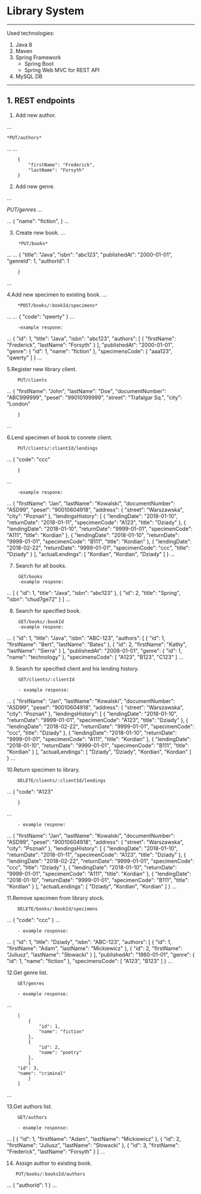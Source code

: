 # Library System
---
Used technologies:

1. Java 8
2. Maven
3. Spring Framework
	- Spring Boot
	- Spring Web MVC for REST API
4. MySQL DB

---

## 1. REST endpoints


1. Add new author.

...

	*PUT/authors*
...
...
	

		{
			"firstName": "Frederick",
			"lastName": "Forsyth"
		}

	
2. Add new genre.

...

*PUT/genres*
...


...
		{
			"name": "fiction",
		}
...
	
3. Create new book.
...
	
		*PUT/books*
...
...
		{
			"title": "Java",
			"isbn": "abc123",
			"publishedAt": "2000-01-01",
			"genreId": 1,
			"authorId": 1

		}
...
	
	
4.Add new specimen to existing book.
...
	
		*POST/books/:bookId/specimens*
...
...
		{
			"code": "qwerty"
		}
...

		-example respone:
...
		{
			"id": 1,
			"title": "Java",
			"isbn": "abc123",
			"authors": [
				{
					"firstName": "Frederick",
					"lastName": "Forsyth"
				}
						],
			"publishedAt": "2000-01-01",
			"genre": {
				"id": 1,
				"name": "fiction"
			},
			"specimensCode": [
				"aaa123",
				"qwerty"
			]
		}
...

	
5.Register new library client.
	
		PUT/clients
...
		{
			"firstName": "John",
			"lastName": "Doe",
			"documentNumber": "ABC999999",
			"pesel": "99010199999",
			"street": "Trafalgar Sq.",
			"city": "London"

		}
...
	
6.Lend specimen of book to conrete client.
	
		PUT/clients/:clientId/lendings
...
		{
			"code": "ccc"

		}
...

		-example respone:

...
		{
			"firstName": "Jan",
			"lastName": "Kowalski",
			"documentNumber": "ASD99",
			"pesel": "90010604918",
			"address": {
				"street": "Warszawska",
				"city": "Poznań"
				},
			"lendingsHistory": [
		{
				"lendingDate": "2018-01-10",
		    "returnDate": "2018-01-11",
		    "specimenCode": "A123",
		    "title": "Dziady"
		},
		{
		    "lendingDate": "2018-01-10",
		    "returnDate": "9999-01-01",
		    "specimenCode": "A111",
		    "title": "Kordian"
		},
		{
		    "lendingDate": "2018-01-10",
		    "returnDate": "9999-01-01",
		    "specimenCode": "B111",
		    "title": "Kordian"
		},
		{
		    "lendingDate": "2018-02-22",
		    "returnDate": "9999-01-01",
		    "specimenCode": "ccc",
		    "title": "Dziady"
		}
	    ],
			"actualLendings": [
				"Kordian",
				"Kordian",
				"Dziady"
			]
		}
...
	
7. Search for all books.
	
		GET/books
		-example respone:
...
		[
			{
				"id": 1,
				"title": "Java",
				"isbn": "abc123"
			},
			{
				"id": 2,
				"title": "Spring",
				"isbn": "chud7ge72"
			}
		]
...

8. Search for specified book.
	
		GET/books/:bookId
		-example respone:
...
		{
	    	"id": 1,
	    	"title": "Java",
	   	"isbn": "ABC-123",
	   	"authors": [
		{
		    "id": 1,
		    "firstName": "Bert",
		    "lastName": "Bates"
		},
		{
		    "id": 2,
		    "firstName": "Kathy",
		    "lastName": "Sierra"
		}
	    ],
	    "publishedAt": "2008-01-01",
	    "genre": {
		"id": 1,
		"name": "technology"
	    },
	    "specimensCode": [
		"A123",
		"B123",
		"C123"
	    ]
...
	

9. Search for specified client and his lending history.
	
		GET/clients/:clientId

		- example response:

...
		{
			"firstName": "Jan",
			"lastName": "Kowalski",
			"documentNumber": "ASD99",
			"pesel": "90010604918",
			"address": {
				"street": "Warszawska",
				"city": "Poznań"
			},
	    "lendingsHistory": [
		{
		    "lendingDate": "2018-01-10",
		    "returnDate": "9999-01-01",
		    "specimenCode": "A123",
		    "title": "Dziady"
		},
		{
		    "lendingDate": "2018-02-22",
		    "returnDate": "9999-01-01",
		    "specimenCode": "ccc",
		    "title": "Dziady"
		},
		{
		    "lendingDate": "2018-01-10",
		    "returnDate": "9999-01-01",
		    "specimenCode": "A111",
		    "title": "Kordian"
		},
		{
		    "lendingDate": "2018-01-10",
		    "returnDate": "9999-01-01",
		    "specimenCode": "B111",
		    "title": "Kordian"
		}
	    ],
		"actualLendings": [
			"Dziady",
			"Dziady",
			"Kordian",
			"Kordian"
			]
		}
...

10.Return specimen to library.
	
		DELETE/clients/:clientId/lendings

...
		{
			"code": "A123"

		}
...

		- example respone:

...
		{
			"firstName": "Jan",
			"lastName": "Kowalski",
			"documentNumber": "ASD99",
			"pesel": "90010604918",
			"address": {
				"street": "Warszawska",
				"city": "Poznań"
			},
	    "lendingsHistory": [
		{
		    "lendingDate": "2018-01-10",
		    "returnDate": "2018-01-11",
		    "specimenCode": "A123",
		    "title": "Dziady"
		},
		{
		    "lendingDate": "2018-02-22",
		    "returnDate": "9999-01-01",
		    "specimenCode": "ccc",
		    "title": "Dziady"
		},
		{
		    "lendingDate": "2018-01-10",
		    "returnDate": "9999-01-01",
		    "specimenCode": "A111",
		    "title": "Kordian"
		},
		{
		    "lendingDate": "2018-01-10",
		    "returnDate": "9999-01-01",
		    "specimenCode": "B111",
		    "title": "Kordian"
		}
	    ],
		"actualLendings": [
			"Dziady",
			"Kordian",
			"Kordian"
			]
		}
...
	
11.Remove specimen from library stock.
	
		DELETE/books/:bookId/specimens

...
		{
			"code": "ccc"
		}
...

		- example response:

...
		{
			"id": 1,
			"title": "Dziady",
			"isbn": "ABC-123",
			"authors": [
		{
		    "id": 1,
		    "firstName": "Adam",
		    "lastName": "Mickiewicz"
		},
		{
		    "id": 2,
		    "firstName": "Juliusz",
		    "lastName": "Słowacki"
		}
	    ],
			"publishedAt": "1960-01-01",
			"genre": {
				"id": 1,
				"name": "fiction"
			},
			"specimensCode": [
				"A123",
				"B123"
			]
		}
...
	
12.Get genre list.
	
		GET/genres

		- example response:
...

		[
			{
				"id": 1,
				"name": "fiction"
			},
			{
				"id": 2,
				"name": "poetry"
			},
			{
		"id": 3,
		"name": "criminal"
			}
		]
...

13.Get authors list.
	
		GET/authors

		- example response:

...
		[
			{
				"id": 1,
				"firstName": "Adam",
				"lastName": "Mickiewicz"
			},
			{
				"id": 2,
				"firstName": "Juliusz",
				"lastName": "Słowacki"
			},
			{
				"id": 3,
				"firstName": "Frederick",
				"lastName": "Forsyth"
			}
		]
...
	
14. Assign author to existing book.
	
		PUT/books/:booksId/authors

...
		{
			"authorId": 1
		}
...

	
	
